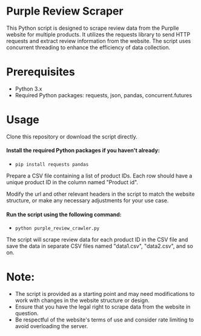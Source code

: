 # Purple Review Scraper

This Python script is designed to scrape review data from the Purplle website for multiple products. It utilizes the requests library to send HTTP requests and extract review information from the website. The script uses concurrent threading to enhance the efficiency of data collection.

# Prerequisites

- Python 3.x
- Required Python packages: requests, json, pandas, concurrent.futures

# Usage

Clone this repository or download the script directly.

#### Install the required Python packages if you haven't already:

- `pip install requests pandas`

Prepare a CSV file containing a list of product IDs. Each row should have a unique product ID in the column named "Product id".

Modify the url and other relevant headers in the script to match the website structure, or make any necessary adjustments for your use case.

#### Run the script using the following command:

 - `python purple_review_crawler.py`

The script will scrape review data for each product ID in the CSV file and save the data in separate CSV files named "data1.csv", "data2.csv", and so on.

# Note:

- The script is provided as a starting point and may need modifications to work with changes in the website structure or design.
- Ensure that you have the legal right to scrape data from the website in question.
- Be respectful of the website's terms of use and consider rate limiting to avoid overloading the server.